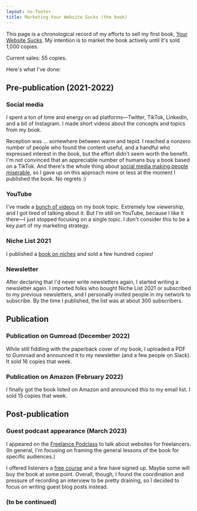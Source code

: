 ```yaml
---
layout: no-footer
title: Marketing Your Website Sucks (the book)
---
```


This page is a chronological record of my efforts to sell my first book, [Your Website Sucks](https://www.amazon.com/dp/B0BVSXB5W7). My intention is to market the book actively until it's sold 1,000 copies.

Current sales: 55 copies.

Here's what I've done:

## Pre-publication (2021-2022)

### Social media

I spent a ton of time and energy on ad platforms—Twitter, TikTok, LinkedIn, and a bit of Instagram. I made short videos about the concepts and topics from my book.

Reception was ... somewhere between warm and tepid. I reached a nonzero number of people who found the content useful, and a handful who expressed interest in the book, but the effort didn't seem worth the benefit. I'm not convinced that an appreciable number of humans buy a book based on a TikTok. And there's the whole thing about [social media making people miserable](https://garden.briandavidhall.com/don-t-let-social-media-make-you-miserable), so I gave up on this approach more or less at the moment I published the book. No regrets :)

### YouTube

I've made a [bunch of videos](https://www.youtube.com/@briandavidhall) on my book topic. Extremely low viewership, and I got tired of talking about it. But I'm still on YouTube, because I like it there—I just stopped focusing on a single topic. I don't consider this to be a key part of my marketing strategy.

### Niche List 2021

I published a [book on niches](https://gum.co/niche-list) and sold a few hundred copies!

### Newsletter

After declaring that I'd never write newsletters again, I started writing a newsletter again. I imported folks who bought Niche List 2021 or subscribed to my previous newsletters, and I personally invited people in my network to subscribe. By the time I published, the list was at about 300 subscribers.

## Publication

### Publication on Gumroad (December 2022)

While still fiddling with the paperback cover of my book, I uploaded a PDF to Gumroad and announced it to my newsletter (and a few people on Slack). It sold 16 copies that week.

### Publication on Amazon (February 2022)

I finally got the book listed on Amazon and announced _this_ to my email list. I sold 15 copies that week.

## Post-publication

### Guest podcast appearance (March 2023)

I appeared on the [Freelance Podclass](https://www.freelanceu.com/freeupodcast/website-set-up-class/) to talk about websites for freelancers. (In general, I'm focusing on framing the general lessons of the book for specific audiences.)

I offered listeners a [free course](https://gum.co/freelance-website-blueprint) and a few have signed up. Maybe some will buy the book at some point. Overall, though, I found the coordination and pressure of recording an interview to be pretty draining, so I decided to focus on writing guest blog posts instead.

### (to be continued)

